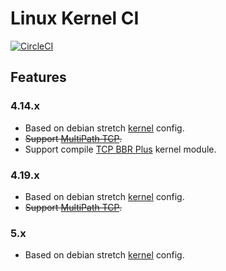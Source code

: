 # Linux Kernel CI

[![CircleCI](https://circleci.com/gh/pexcn/linux-kernel-ci.svg?style=svg)](https://circleci.com/gh/pexcn/linux-kernel-ci)

## Features

### 4.14.x

- Based on debian stretch [kernel](https://packages.debian.org/stretch/linux-image-4.9.0-9-amd64) config.
- ~~Support [MultiPath TCP](https://www.multipath-tcp.org).~~
- Support compile [TCP BBR Plus](https://github.com/pexcn/linux-tcp-mod/tree/master/tcp_bbr_plus) kernel module.

### 4.19.x

- Based on debian stretch [kernel](https://packages.debian.org/stretch/linux-image-4.9.0-9-amd64) config.
- ~~Support [MultiPath TCP](https://www.multipath-tcp.org).~~

### 5.x

- Based on debian stretch [kernel](https://packages.debian.org/stretch/linux-image-4.9.0-9-amd64) config.
